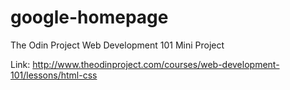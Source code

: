 # google-homepage
The Odin Project Web Development 101 Mini Project

Link: http://www.theodinproject.com/courses/web-development-101/lessons/html-css


